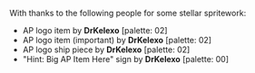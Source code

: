 With thanks to the following people for some stellar spritework:

- AP logo item by **DrKelexo** [palette: 02]
- AP logo item (important) by **DrKelexo** [palette: 02]
- AP logo ship piece by **DrKelexo** [palette: 02]
- "Hint: Big AP Item Here" sign by **DrKelexo** [palette: 00]
